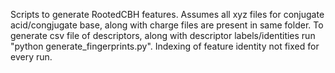 Scripts to generate RootedCBH features. Assumes all xyz files for conjugate acid/congjugate base, along with charge files are present in same folder. To generate csv file of descriptors, along with descriptor labels/identities run "python generate_fingerprints.py". Indexing of feature identity not fixed for every run. 
